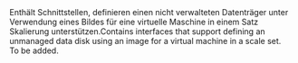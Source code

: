 <Namespace Name="Microsoft.Azure.Management.Compute.Fluent.VirtualMachineScaleSetUnmanagedDataDisk.DefinitionWithImage">
  <Docs>
    <summary><span data-ttu-id="c3ad2-101">Enthält Schnittstellen, definieren einen nicht verwalteten Datenträger unter Verwendung eines Bildes für eine virtuelle Maschine in einem Satz Skalierung unterstützen.</span><span class="sxs-lookup"><span data-stu-id="c3ad2-101">Contains interfaces that support defining an unmanaged data disk using an image for a virtual machine in a scale set.</span></span></summary> 
    <remarks>To be added.</remarks>
  </Docs>
</Namespace>
